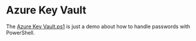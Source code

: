 # Azure Key Vault
The [Azure Key Vault.ps1](<Azure Key Vault.ps1>) is just a  demo about how to handle passwords with PowerShell.
